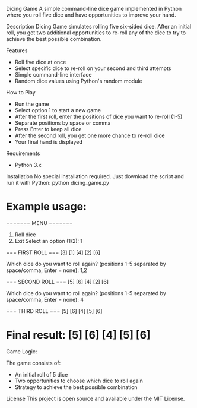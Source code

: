 Dicing Game
A simple command-line dice game implemented in Python where you roll five dice and have opportunities to improve your hand.

Description
Dicing Game simulates rolling five six-sided dice. After an initial roll, you get two additional opportunities to re-roll any of the dice to try to achieve the best possible combination.

Features
- Roll five dice at once
- Select specific dice to re-roll on your second and third attempts
- Simple command-line interface
- Random dice values using Python's random module

How to Play
- Run the game
- Select option 1 to start a new game
- After the first roll, enter the positions of dice you want to re-roll (1-5)
- Separate positions by space or comma
- Press Enter to keep all dice
- After the second roll, you get one more chance to re-roll dice
- Your final hand is displayed

Requirements
- Python 3.x

Installation
No special installation required. Just download the script and run it with Python:
python dicing_game.py

Example usage:
==================================================================================================
======= MENU =======
1) Roll dice
2) Exit
Select an option (1/2): 1

=== FIRST ROLL ===
[3] [1] [4] [2] [6]

Which dice do you want to roll again? (positions 1-5 separated by space/comma, Enter = none): 1,2

=== SECOND ROLL ===
[5] [6] [4] [2] [6]

Which dice do you want to roll again? (positions 1-5 separated by space/comma, Enter = none): 4

=== THIRD ROLL ===
[5] [6] [4] [5] [6]

Final result: [5] [6] [4] [5] [6]
============================================================================================


Game Logic:

The game consists of:
- An initial roll of 5 dice
- Two opportunities to choose which dice to roll again
- Strategy to achieve the best possible combination


License
This project is open source and available under the MIT License.
